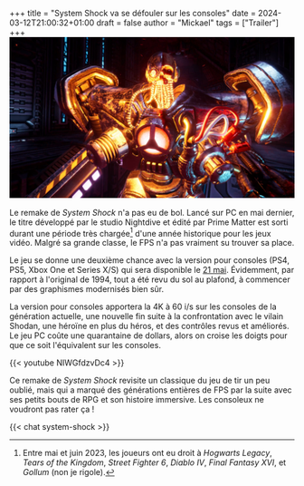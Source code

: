 +++
title = "System Shock va se défouler sur les consoles"
date = 2024-03-12T21:00:32+01:00
draft = false
author = "Mickael"
tags = ["Trailer"]
+++ 
![Texte Alternative](SystemShock.jpg "Bah alors on te voit plus aux soirées ? © Nightdive")

Le remake de *System Shock* n'a pas eu de bol. Lancé sur PC en mai dernier, le titre développé par le studio Nightdive et édité par Prime Matter est sorti durant une période très chargée[^1] d'une année historique pour les jeux vidéo. Malgré sa grande classe, le FPS n'a pas vraiment su trouver sa place.

Le jeu se donne une deuxième chance avec la version pour consoles (PS4, PS5, Xbox One et Series X/S) qui sera disponible le [21 mai](https://presse.plaion.com/ALL-SYSTEMS-ACTIVE). Évidemment, par rapport à l'original de 1994, tout a été revu du sol au plafond, à commencer par des graphismes modernisés bien sûr. 

La version pour consoles apportera la 4K à 60 i/s sur les consoles de la génération actuelle, une nouvelle fin suite à la confrontation avec le vilain Shodan, une héroïne en plus du héros, et des contrôles revus et améliorés. Le jeu PC coûte une quarantaine de dollars, alors on croise les doigts pour que ce soit l'équivalent sur les consoles.

{{< youtube NIWGfdzvDc4 >}} 

Ce remake de *System Shock* revisite un classique du jeu de tir un peu oublié, mais qui a marqué des générations entières de FPS par la suite avec ses petits bouts de RPG et son histoire immersive. Les consoleux ne voudront pas rater ça !

[^1]: Entre mai et juin 2023, les joueurs ont eu droit à *Hogwarts Legacy*, *Tears of the Kingdom*, *Street Fighter 6*, *Diablo IV*, *Final Fantasy XVI*, et *Gollum* (non je rigole).

{{< chat system-shock >}}